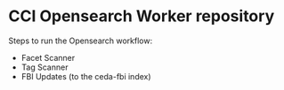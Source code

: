 # CCI Opensearch Worker repository

Steps to run the Opensearch workflow:
- Facet Scanner
- Tag Scanner
- FBI Updates (to the ceda-fbi index)